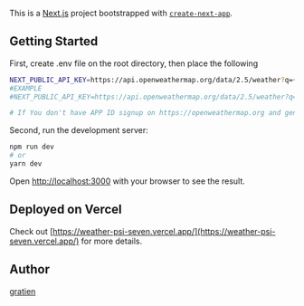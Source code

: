 This is a [Next.js](https://nextjs.org/) project bootstrapped with [`create-next-app`](https://github.com/vercel/next.js/tree/canary/packages/create-next-app).

## Getting Started

First, create .env file on the root directory, then place the following

```bash
NEXT_PUBLIC_API_KEY=https://api.openweathermap.org/data/2.5/weather?q={CITY},{COUNTRY}&APPID={APPID}
#EXAMPLE
#NEXT_PUBLIC_API_KEY=https://api.openweathermap.org/data/2.5/weather?q=Kigali,rwanda&APPID={APPID}

# If You don't have APP ID signup on https://openweathermap.org and generate APP ID on your dashboard
```

Second, run the development server:

```bash
npm run dev
# or
yarn dev
```

Open [http://localhost:3000](http://localhost:3000) with your browser to see the result.

## Deployed on Vercel

Check out [https://weather-psi-seven.vercel.app/](https://weather-psi-seven.vercel.app/) for more details.

## Author
[gratien](https://gratien.vercel.app)